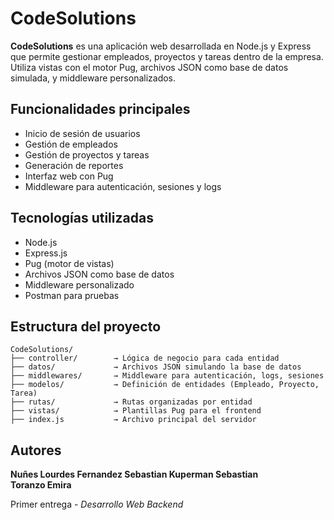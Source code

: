 # CodeSolutions

**CodeSolutions** es una aplicación web desarrollada en Node.js y Express que permite gestionar empleados, proyectos y tareas dentro de la empresa. Utiliza vistas con el motor Pug, archivos JSON como base de datos simulada, y middleware personalizados.


## Funcionalidades principales

- Inicio de sesión de usuarios
- Gestión de empleados
- Gestión de proyectos y tareas
- Generación de reportes
- Interfaz web con Pug
- Middleware para autenticación, sesiones y logs

## Tecnologías utilizadas

- Node.js
- Express.js
- Pug (motor de vistas)
- Archivos JSON como base de datos
- Middleware personalizado
- Postman para pruebas


## Estructura del proyecto

```
CodeSolutions/
├── controller/        → Lógica de negocio para cada entidad
├── datos/             → Archivos JSON simulando la base de datos
├── middlewares/       → Middleware para autenticación, logs, sesiones
├── modelos/           → Definición de entidades (Empleado, Proyecto, Tarea)
├── rutas/             → Rutas organizadas por entidad
├── vistas/            → Plantillas Pug para el frontend
├── index.js           → Archivo principal del servidor
```

## Autores

 **Nuñes Lourdes
    Fernandez Sebastian
    Kuperman Sebastian  
    Toranzo Emira**
          
Primer entrega - *Desarrollo Web Backend*
